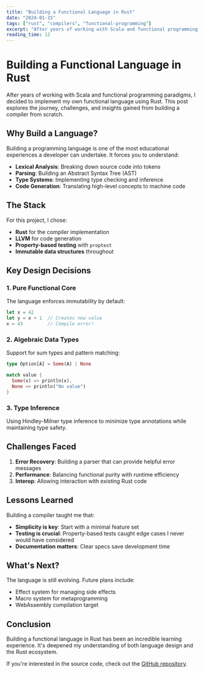 ```yaml
---
title: "Building a Functional Language in Rust"
date: "2024-01-15"
tags: ["rust", "compilers", "functional-programming"]
excerpt: "After years of working with Scala and functional programming paradigms, I decided to implement my own functional language using Rust. This post explores the journey, challenges, and insights gained."
reading_time: 12
---
```


# Building a Functional Language in Rust

After years of working with Scala and functional programming paradigms, I decided to implement my own functional language using Rust. This post explores the journey, challenges, and insights gained from building a compiler from scratch.

## Why Build a Language?

Building a programming language is one of the most educational experiences a developer can undertake. It forces you to understand:

- **Lexical Analysis**: Breaking down source code into tokens
- **Parsing**: Building an Abstract Syntax Tree (AST)
- **Type Systems**: Implementing type checking and inference
- **Code Generation**: Translating high-level concepts to machine code

## The Stack

For this project, I chose:

- **Rust** for the compiler implementation
- **LLVM** for code generation
- **Property-based testing** with `proptest`
- **Immutable data structures** throughout

## Key Design Decisions

### 1. Pure Functional Core

The language enforces immutability by default:

```rust
let x = 42
let y = x + 1  // Creates new value
x = 43         // Compile error!
```

### 2. Algebraic Data Types

Support for sum types and pattern matching:

```rust
type Option[A] = Some(A) | None

match value {
  Some(x) => println(x),
  None => println("No value")
}
```

### 3. Type Inference

Using Hindley-Milner type inference to minimize type annotations while maintaining type safety.

## Challenges Faced

1. **Error Recovery**: Building a parser that can provide helpful error messages
2. **Performance**: Balancing functional purity with runtime efficiency
3. **Interop**: Allowing interaction with existing Rust code

## Lessons Learned

Building a compiler taught me that:

- **Simplicity is key**: Start with a minimal feature set
- **Testing is crucial**: Property-based tests caught edge cases I never would have considered
- **Documentation matters**: Clear specs save development time

## What's Next?

The language is still evolving. Future plans include:

- Effect system for managing side effects
- Macro system for metaprogramming
- WebAssembly compilation target

## Conclusion

Building a functional language in Rust has been an incredible learning experience. It's deepened my understanding of both language design and the Rust ecosystem.

If you're interested in the source code, check out the [GitHub repository](https://github.com/example/func-lang).